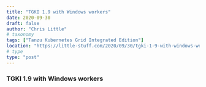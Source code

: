 ```yaml
---
title: "TGKI 1.9 with Windows workers"
date: 2020-09-30
draft: false
author: "Chris Little"
# taxonomy
tags: ["Tanzu Kubernetes Grid Integrated Edition"]
location: "https://little-stuff.com/2020/09/30/tgki-1-9-with-windows-workers/"
# type
type: "post"
---
```


### TGKI 1.9 with Windows workers
